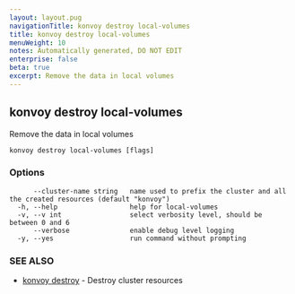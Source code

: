 ```yaml
---
layout: layout.pug
navigationTitle: konvoy destroy local-volumes
title: konvoy destroy local-volumes
menuWeight: 10
notes: Automatically generated, DO NOT EDIT
enterprise: false
beta: true
excerpt: Remove the data in local volumes
---
```


## konvoy destroy local-volumes

Remove the data in local volumes

```
konvoy destroy local-volumes [flags]
```

### Options

```
      --cluster-name string   name used to prefix the cluster and all the created resources (default "konvoy")
  -h, --help                  help for local-volumes
  -v, --v int                 select verbosity level, should be between 0 and 6
      --verbose               enable debug level logging
  -y, --yes                   run command without prompting
```

### SEE ALSO

* [konvoy destroy](../)	 - Destroy cluster resources

